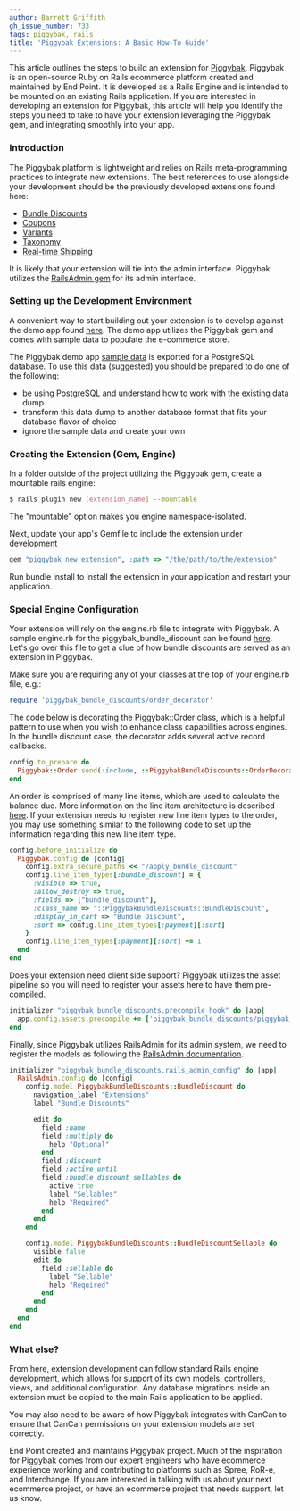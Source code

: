 ```yaml
---
author: Barrett Griffith
gh_issue_number: 733
tags: piggybak, rails
title: 'Piggybak Extensions: A Basic How-To Guide'
---
```


This article outlines the steps to build an extension for [Piggybak](https://github.com/piggybak/piggybak). Piggybak is an open-source Ruby on Rails ecommerce platform created and maintained by End Point. It is developed as a Rails Engine and is intended to be mounted on an existing Rails application. If you are interested in developing an extension for Piggybak, this article will help you identify the steps you need to take to have your extension leveraging the Piggybak gem, and integrating smoothly into your app.

### Introduction

The Piggybak platform is lightweight and relies on Rails meta-programming practices to integrate new extensions. The best references to use alongside your development should be the previously developed extensions found here:

- [Bundle Discounts](https://github.com/piggybak/piggybak_bundle_discounts)
- [Coupons](https://github.com/piggybak/piggybak_coupons)
- [Variants](https://github.com/piggybak/piggybak_variants)
- [Taxonomy](https://github.com/piggybak/piggybak_taxonomy)
- [Real-time Shipping](https://github.com/piggybak/piggybak_realtime_shipping)

It is likely that your extension will tie into the admin interface. Piggybak utilizes the [RailsAdmin gem](https://github.com/sferik/rails_admin) for its admin interface.

### Setting up the Development Environment

A convenient way to start building out your extension is to develop against the demo app found [here](https://github.com/piggybak/demo). The demo app utilizes the Piggybak gem and comes with sample data to populate the e-commerce store.

The Piggybak demo app [sample data](https://github.com/piggybak/demo/blob/master/sample.psql) is exported for a PostgreSQL database. To use this data (suggested) you should be prepared to do one of the following:

- be using PostgreSQL and understand how to work with the existing data dump
- transform this data dump to another database format that fits your database flavor of choice
- ignore the sample data and create your own

### Creating the Extension (Gem, Engine)

In a folder outside of the project utilizing the Piggybak gem, create a mountable rails engine:

```bash
$ rails plugin new [extension_name] --mountable
```

The "mountable" option makes you engine namespace-isolated.

Next, update your app's Gemfile to include the extension under development

```ruby
gem "piggybak_new_extension", :path => "/the/path/to/the/extension"
```

Run bundle install to install the extension in your application and restart your application.

### Special Engine Configuration

Your extension will rely on the engine.rb file to integrate with Piggybak. A sample engine.rb for the piggybak_bundle_discount can be found [here](https://github.com/piggybak/piggybak_bundle_discounts/blob/master/lib/piggybak_bundle_discounts/engine.rb). Let's go over this file to get a clue of how bundle discounts are served as an extension in Piggybak.

Make sure you are requiring any of your classes at the top of your engine.rb file, e.g.:

```ruby
require 'piggybak_bundle_discounts/order_decorator'
```

The code below is decorating the Piggybak::Order class, which is a helpful pattern to use when you wish to enhance class capabilities across engines. In the bundle discount case, the decorator adds several active record callbacks.

```ruby
config.to_prepare do
  Piggybak::Order.send(:include, ::PiggybakBundleDiscounts::OrderDecorator)
end
```

An order is comprised of many line items, which are used to calculate the balance due. More information on the line item architecture is described [here](/blog/2012/10/17/piggybak-update-line-item-rearchitecture). If your extension needs to register new line item types to the order, you may use something similar to the following code to set up the information regarding this new line item type.

```ruby
config.before_initialize do
  Piggybak.config do |config|
    config.extra_secure_paths << "/apply_bundle_discount"
    config.line_item_types[:bundle_discount] = {
      :visible => true,
      :allow_destroy => true,
      :fields => ["bundle_discount"],
      :class_name => "::PiggybakBundleDiscounts::BundleDiscount",
      :display_in_cart => "Bundle Discount",
      :sort => config.line_item_types[:payment][:sort]
    }
    config.line_item_types[:payment][:sort] += 1
  end
end
```

Does your extension need client side support? Piggybak utilizes the asset pipeline so you will need to register your assets here to have them pre-compiled.

```ruby
initializer "piggybak_bundle_discounts.precompile_hook" do |app|
  app.config.assets.precompile += ['piggybak_bundle_discounts/piggybak_bundle_discounts.js']
end
```

Finally, since Piggybak utilizes RailsAdmin for its admin system, we need to register the models as following the [RailsAdmin documentation]().

```ruby
initializer "piggybak_bundle_discounts.rails_admin_config" do |app|
  RailsAdmin.config do |config|
    config.model PiggybakBundleDiscounts::BundleDiscount do
      navigation_label "Extensions"
      label "Bundle Discounts"

      edit do
        field :name
        field :multiply do
          help "Optional"
        end
        field :discount
        field :active_until
        field :bundle_discount_sellables do
          active true
          label "Sellables"
          help "Required"
        end
      end
    end

    config.model PiggybakBundleDiscounts::BundleDiscountSellable do
      visible false
      edit do
        field :sellable do
          label "Sellable"
          help "Required"
        end
      end
    end
  end
end
```

### What else?

From here, extension development can follow standard Rails engine development, which allows for support of its own models, controllers, views, and additional configuration. Any database migrations inside an extension must be copied to the main Rails application to be applied.

You may also need to be aware of how Piggybak integrates with CanCan to ensure that CanCan permissions on your extension models are set correctly.

End Point created and maintains Piggybak project. Much of the inspiration for Piggybak comes from our expert engineers who have ecommerce experience working and contributing to platforms such as Spree, RoR-e, and Interchange. If you are interested in talking with us about your next ecommerce project, or have an ecommerce project that needs support, let us know.
